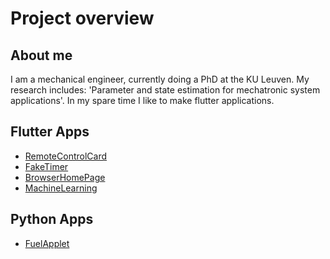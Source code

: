 # Project overview

## About me
I am a mechanical engineer, currently doing a PhD at the KU Leuven. My research includes: 'Parameter and state estimation for mechatronic system applications'.
In my spare time I like to make flutter applications.

## Flutter Apps
- [RemoteControlCard](https://external.ink?to=smeetsv10.github.io/RemoteControlCard/)
- [FakeTimer](https://external.ink?to=smeetsv10.github.io/FakeTimerWebApp/)
- [BrowserHomePage](https://external.ink?to=github.com/Smeetsv10/BrowserHomepage)
- [MachineLearning](https://external.ink?to=smeetsv10.github.io/FlutterML/)

## Python Apps
- [FuelApplet]([https://](https://external.ink?to=)github.com/Smeetsv10/FuelApplet)


